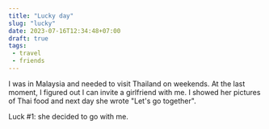 ```yaml
---
title: "Lucky day"
slug: "lucky"
date: 2023-07-16T12:34:48+07:00
draft: true
tags:
 - travel
 - friends
---
```


I was in Malaysia and needed to visit Thailand on weekends. At the last moment, I figured
out I can invite a girlfriend with me. I showed her pictures of Thai food and next day she
wrote "Let's go together".

Luck #1: she decided to go with me.


